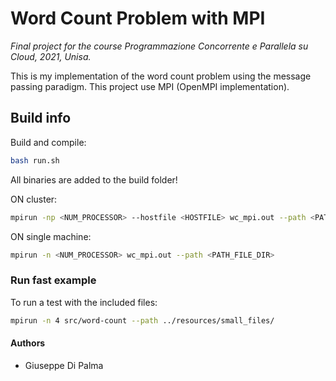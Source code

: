 # Word Count Problem with MPI

*Final project for the course Programmazione Concorrente e Parallela su Cloud, 2021, Unisa.*

This is my implementation of the word count problem using the message passing paradigm. This project use MPI (OpenMPI implementation).

## Build info

Build and compile:

```bash
bash run.sh
```

All binaries are added to the build folder!

ON cluster:

```bash
mpirun -np <NUM_PROCESSOR> --hostfile <HOSTFILE> wc_mpi.out --path <PATH_FILE_DIR>
```

ON single machine:

```bash
mpirun -n <NUM_PROCESSOR> wc_mpi.out --path <PATH_FILE_DIR>
```

### Run fast example

To run a test with the included files:

```bash
mpirun -n 4 src/word-count --path ../resources/small_files/
```

#### Authors

- Giuseppe Di Palma
